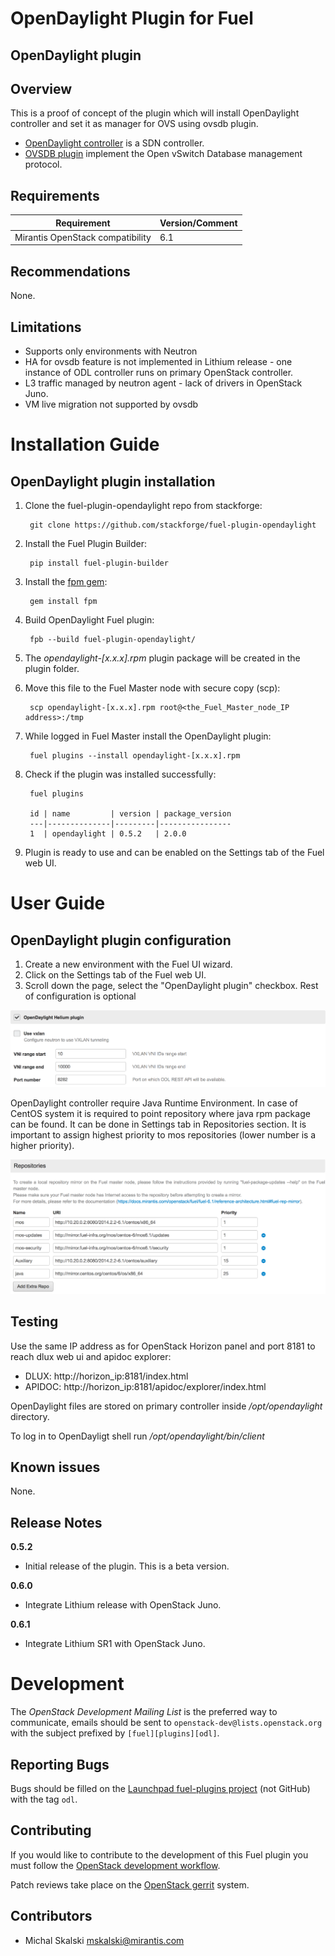 OpenDaylight Plugin for Fuel
================================

OpenDaylight plugin
-----------------------

Overview
--------

This is a proof of concept of the plugin which will install OpenDaylight controller and set it as manager for OVS using ovsdb plugin.

* [OpenDaylight controller](https://wiki.opendaylight.org/view/OpenDaylight_Controller:Main) is a SDN controller.
* [OVSDB plugin](https://wiki.opendaylight.org/view/OVSDB_Integration:Main) implement the Open vSwitch Database management protocol.

Requirements
------------

| Requirement                      | Version/Comment |
|----------------------------------|-----------------|
| Mirantis OpenStack compatibility | 6.1             |

Recommendations
---------------

None.

Limitations
-----------

* Supports only environments with Neutron
* HA for ovsdb feature is not implemented in Lithium release - one instance of ODL controller runs on primary OpenStack controller.
* L3 traffic managed by neutron agent - lack of drivers in OpenStack Juno.
* VM live migration not supported by ovsdb

Installation Guide
==================

OpenDaylight plugin installation
----------------------------------------

1. Clone the fuel-plugin-opendaylight repo from stackforge:

        git clone https://github.com/stackforge/fuel-plugin-opendaylight

2. Install the Fuel Plugin Builder:

        pip install fuel-plugin-builder

3. Install the [fpm gem](https://github.com/jordansissel/fpm):

        gem install fpm
    
4. Build OpenDaylight Fuel plugin:

        fpb --build fuel-plugin-opendaylight/

5. The *opendaylight-[x.x.x].rpm* plugin package will be created in the plugin folder.
  
6. Move this file to the Fuel Master node with secure copy (scp):

        scp opendaylight-[x.x.x].rpm root@<the_Fuel_Master_node_IP address>:/tmp

7. While logged in Fuel Master install the OpenDaylight plugin:

        fuel plugins --install opendaylight-[x.x.x].rpm

8. Check if the plugin was installed successfully:

        fuel plugins

        id | name         | version | package_version
        ---|--------------|---------|----------------
        1  | opendaylight | 0.5.2   | 2.0.0

9. Plugin is ready to use and can be enabled on the Settings tab of the Fuel web UI.


User Guide
==========

OpenDaylight plugin configuration
---------------------------------------------

1. Create a new environment with the Fuel UI wizard.
2. Click on the Settings tab of the Fuel web UI.
3. Scroll down the page, select the "OpenDaylight plugin" checkbox.
   Rest of configuration is optional


![OpenDaylight options](./figures/opendaylight-options.png "OpenDaylight options")

OpenDaylight controller require Java Runtime Environment. In case of CentOS system it is required to point
repository where java rpm package can be found. It can be done in Settings tab in Repositories section.
It is important to assign highest priority to mos repositories (lower number is a higher priority).

![OpenDaylight repositories](./figures/opendaylight-repositories.png "OpenDaylight repositories")

Testing
-------

Use the same IP address as for OpenStack Horizon panel and port 8181 to reach dlux web ui and apidoc explorer:

* DLUX: http://horizon_ip:8181/index.html
* APIDOC: http://horizon_ip:8181/apidoc/explorer/index.html

OpenDaylight files are stored on primary controller inside */opt/opendaylight* directory.

To log in to OpenDayligt shell run */opt/opendaylight/bin/client*

Known issues
------------

None.

Release Notes
-------------

**0.5.2**

* Initial release of the plugin. This is a beta version.

**0.6.0**

* Integrate Lithium release with OpenStack Juno.

**0.6.1**

* Integrate Lithium SR1 with OpenStack Juno.

Development
===========

The *OpenStack Development Mailing List* is the preferred way to communicate,
emails should be sent to `openstack-dev@lists.openstack.org` with the subject
prefixed by `[fuel][plugins][odl]`.

Reporting Bugs
--------------

Bugs should be filled on the [Launchpad fuel-plugins project](
https://bugs.launchpad.net/fuel-plugins) (not GitHub) with the tag `odl`.


Contributing
------------

If you would like to contribute to the development of this Fuel plugin you must
follow the [OpenStack development workflow](
http://docs.openstack.org/infra/manual/developers.html#development-workflow).

Patch reviews take place on the [OpenStack gerrit](
https://review.openstack.org/#/q/status:open+project:stackforge/fuel-plugin-opendaylight,n,z)
system.

Contributors
------------

* Michal Skalski <mskalski@mirantis.com>
